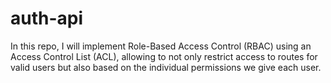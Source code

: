 # auth-api
 In this repo, I will implement Role-Based Access Control (RBAC) using an Access Control List (ACL), allowing to not only restrict access to routes for valid users but also based on the individual permissions we give each user.
